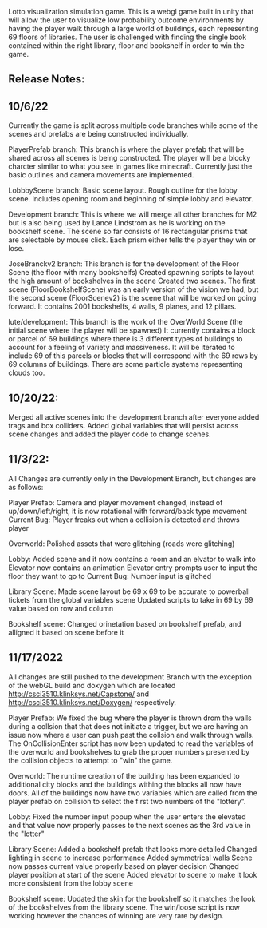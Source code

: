 Lotto visualization simulation game.  This is a webgl game built in unity that will allow the user to visualize low probability outcome environments by having the player walk through a large world of buildings, each representing 69 floors of libraries.  The user is challenged with finding the single book contained within the right library, floor and bookshelf in order to win the game. 

Release Notes:
------------------------------------------
10/6/22
---------------------------
Currently the game is split across multiple code branches while some of the scenes and prefabs are being constructed individually.

PlayerPrefab branch: 
This branch is where the player prefab that will be shared across all scenes is being constructed.  The player will be a blocky charcter similar to what you see in games like minecraft.  Currently just the basic outlines and camera movements are implemented. 

LobbbyScene branch:
Basic scene layout. Rough outline for the lobby scene. Includes opening room and beginning of simple lobby and elevator.

Development branch:
This is where we will merge all other branches for M2 but is also being used by Lance Lindstrom as he is working on the bookshelf scene. The scene so far consists of 16 rectangular prisms that are selectable by mouse click. Each prism either tells the player they win or lose.

JoseBranckv2 branch:
This branch is for the development of the Floor Scene (the floor with many bookshelfs)
Created spawning scripts to layout the high amount of bookshelves in the scene
Created two scenes. The first scene (FloorBookshelfScene) was an early version of the vision we had, but the second scene (FloorScenev2) is the scene that will be worked on going forward. It contains 2001 bookshelfs, 4 walls, 9 planes, and 12 pillars.

lute/development:
This branch is the work of the OverWorld Scene (the initial scene where the player will be spawned)
It currently contains a block or parcel of 69 buildings where there is 3 different types of buildings to account for a feeling of variety and massiveness.
It will be iterated to include 69 of this parcels or blocks that will correspond with the 69 rows by 69 columns of buildings.
There are some particle systems representing clouds too.

10/20/22:
------------------------------
Merged all active scenes into the development branch after everyone added trags and box colliders. Added global variables that will persist across scene changes and added the player code to change scenes.


11/3/22: 
------------------------------
All Changes are currently only in the Development Branch, but changes are as follows:

Player Prefab:
Camera and player movement changed, instead of up/down/left/right, it is now rotational with forward/back 
type movement
Current Bug: Player freaks out when a collision is detected and throws player

Overworld:
Polished assets that were glitching (roads were glitching)

Lobby:
Added scene and it now contains a room and an elvator to walk into
Elevator now contains an animation 
Elevator entry prompts user to input the floor they want to go to
Current Bug: Number input is glitched

Library Scene:
Made scene layout be 69 x 69 to be accurate to powerball tickets from the global variables scene
Updated scripts to take in 69 by 69 value based on row and column

Bookshelf scene:
Changed orinetation based on bookshelf prefab, and alligned it based on scene before it

11/17/2022
------------------------------
All changes are still pushed to the development Branch with the exception of the webGL build and doxygen which are located http://csci3510.klinksys.net/Capstone/ and http://csci3510.klinksys.net/Doxygen/ respectively. 

Player Prefab:
We fixed the bug where the player is thrown drom the walls during a collsion that that does not initiate a trigger, but we are having an issue now where a user can push past the collsion and walk through walls. The OnCollisionEnter script has now been updated to read the variables of the overworld and bookshelves to grab the proper numbers presented by the collision objects to attempt to "win" the game.

Overworld:
The runtime creation of the building has been expanded to additional city blocks and the buildings withing the blocks all now have doors.  All of the buildings now have two variables which are called from the player prefab on collision to select the first two numbers of the "lottery".

Lobby:
Fixed the number input popup when the user enters the elevated and that value now properly passes to the next scenes as the 3rd value in the "lotter"

Library Scene:
Added a bookshelf prefab that looks more detailed
Changed lighting in scene to increase performance
Added symmetrical walls
Scene now passes current value properly based on player decision
Changed player position at start of the scene
Added elevator to scene to make it look more consistent from the lobby scene

Bookshelf scene:
Updated the skin for the bookshelf so it matches the look of the bookshelves from the library scene. The win/loose script is now working however the chances of winning are very rare by design.  
